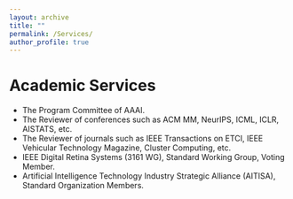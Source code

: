```yaml
---
layout: archive
title: ""
permalink: /Services/
author_profile: true
---
```


Academic Services
===
* The Program Committee of AAAI.
* The Reviewer of conferences such as ACM MM, NeurIPS, ICML, ICLR, AISTATS, etc.
* The Reviewer of journals such as IEEE Transactions on ETCI, IEEE Vehicular Technology Magazine, Cluster Computing, etc.
* IEEE Digital Retina Systems (3161 WG), Standard Working Group, Voting Member.
* Artificial Intelligence Technology Industry Strategic Alliance (AITISA), Standard Organization Members.



